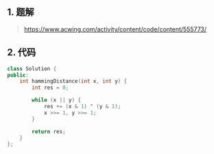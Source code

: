 ## 1. 题解
> https://www.acwing.com/activity/content/code/content/555773/

## 2. 代码
```c++
class Solution {
public:
    int hammingDistance(int x, int y) {
        int res = 0;

        while (x || y) {
            res += (x & 1) ^ (y & 1);
            x >>= 1, y >>= 1;
        }

        return res;
    }
};
```
